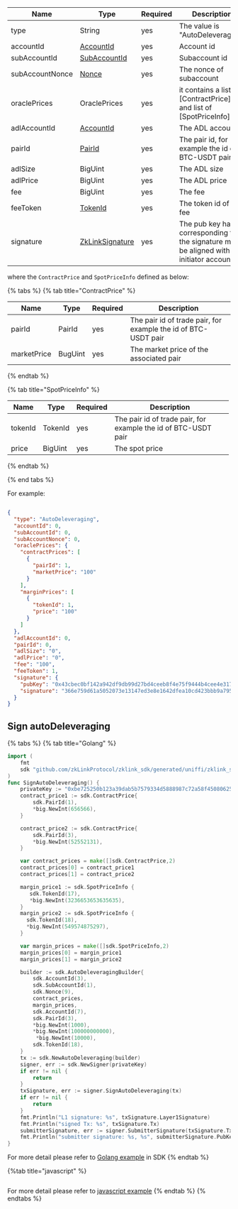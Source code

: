 
<table>
<thead><tr><th width="20">Name</th><th width="20">Type</th><th width="10">Required</th><th width="250">Description</th></tr></thead>
<tbody>
<tr><td> type            </td><td>String          </td><td>yes       </td><td>The value is "AutoDeleveraging"                                                              </td></tr>
<tr><td> accountId       </td><td><a href="../data_types.md#accountid">AccountId</a>       </td><td>yes       </td><td>Account id                                                                                 </td></tr>
<tr><td> subAccountId    </td><td><a href="../data_types.md#subaccountid">SubAccountId</a>    </td><td>yes       </td><td>Subaccount id                                                                              </td></tr>
<tr><td> subAccountNonce </td><td><a href="../data_types.md#nonce">Nonce</a>            </td><td>yes       </td><td>The nonce of subaccount                                                                    </td></tr>
<tr><td> oraclePrices    </td><td>OraclePrices    </td><td>yes       </td><td>it contains a list of [ContractPrice]() and list of [SpotPriceInfo]()                      </td></tr>
<tr><td> adlAccountId    </td><td><a href="../data_types.md#accountid">AccountId</a>       </td><td>yes       </td><td>The ADL account id                                                                         </td></tr>
<tr><td> pairId          </td><td><a href="../data_types.md#pairid">PairId</a>          </td><td>yes       </td><td>The pair id, for example the id of BTC-USDT pair                                           </td></tr>
<tr><td> adlSize         </td><td>BigUint         </td><td>yes       </td><td>The ADL size                                                                               </td></tr>
<tr><td> adlPrice        </td><td>BigUint         </td><td>yes       </td><td>The ADL price                                                                              </td></tr>
<tr><td> fee             </td><td>BigUint         </td><td>yes       </td><td>The fee                                                                                    </td></tr>
<tr><td> feeToken        </td><td><a href="../data_types.md#tokenid">TokenId</a>         </td><td>yes       </td><td>The token id of the fee                                                                    </td></tr>
<tr><td> signature       </td><td><a href="../data_types.md#zklinksignature">ZkLinkSignature</a> </td><td>yes       </td><td>The pub key hash corresponding to the signature must be aligned with the initiator account </td></tr>
</tbody>
</table>


where the `ContractPrice` and `SpotPriceInfo` defined as below:

{% tabs %}
{% tab title="ContractPrice" %}

<table>
<thead><tr><th width="20">Name</th><th width="20">Type</th><th width="10">Required</th><th width="250">Description</th></tr></thead>
<tbody><tr>
<td>pairId</td><td>PairId</td><td>yes</td><td>The pair id of trade pair, for example the id of BTC-USDT pair</td></tr>
<td>marketPrice </td><td>BugUint</td><td>yes</td><td> The market price of the associated pair</td></tr>
</tbody>
</table>

{% endtab %}

{% tab title="SpotPriceInfo" %}

<table>
<thead><tr><th width="20">Name</th><th width="20">Type</th><th width="10">Required</th><th width="250">Description</th></tr></thead>
<tbody>
<tr><td> tokenId     </td><td> TokenId </td><td> yes       </td><td> The pair id of trade pair, for example the id of BTC-USDT pair </td></tr>
<tr><td> price </td><td> BigUint </td><td> yes       </td><td> The spot price                                              </td></tr>
</tbody>
</table>


{% endtab %}

{% end tabs %}

For example:

```json

{
  "type": "AutoDeleveraging",
  "accountId": 0,
  "subAccountId": 0,
  "subAccountNonce": 0,
  "oraclePrices": {
    "contractPrices": [
      {
        "pairId": 1,
        "marketPrice": "100"
      }
    ],
    "marginPrices": [
      {
        "tokenId": 1,
        "price": "100"
      }
    ]
  },
  "adlAccountId": 0,
  "pairId": 0,
  "adlSize": "0",
  "adlPrice": "0",
  "fee": "100",
  "feeToken": 1,
  "signature": {
    "pubKey": "0x43cbec0bf142a942df9db99d27bd4ceeb8f4e75f9444b4cee4e3170965854404",
    "signature": "366e759d61a5052073e13147ed3e8e1642dfea10cd423bbb9a795932a15a4c122fa5e71c35a7d59198fa2d7ed28bb1f44e5c5392049607347855243ddc027d00"
  }
}
```

## Sign autoDeleveraging

{% tabs %}
{% tab title="Golang" %}
```go
import (
    fmt
    sdk "github.com/zkLinkProtocol/zklink_sdk/generated/uniffi/zklink_sdk"
)
func SignAutoDeleveraging() {
    privateKey := "0xbe725250b123a39dab5b7579334d5888987c72a58f4508062545fe6e08ca94f4"
    contract_price1 := sdk.ContractPrice{
        sdk.PairId(1),
        *big.NewInt(656566),
    }

    contract_price2 := sdk.ContractPrice{
        sdk.PairId(3),
        *big.NewInt(52552131),
    }

    var contract_prices = make([]sdk.ContractPrice,2)
    contract_prices[0] = contract_price1
    contract_prices[1] = contract_price2

    margin_price1 := sdk.SpotPriceInfo {
       sdk.TokenId(17),
       *big.NewInt(3236653653635635),
    }
    margin_price2 := sdk.SpotPriceInfo {
      sdk.TokenId(18),
      *big.NewInt(549574875297),
    }

    var margin_prices = make([]sdk.SpotPriceInfo,2)
    margin_prices[0] = margin_price1
    margin_prices[1] = margin_price2

    builder := sdk.AutoDeleveragingBuilder{
        sdk.AccountId(3),
        sdk.SubAccountId(1),
        sdk.Nonce(9),
        contract_prices,
        margin_prices,
        sdk.AccountId(7),
        sdk.PairId(3),
        *big.NewInt(1000),
        *big.NewInt(100000000000),
         *big.NewInt(10000),
        sdk.TokenId(18),
    }
    tx := sdk.NewAutoDeleveraging(builder)
    signer, err := sdk.NewSigner(privateKey)
    if err != nil {
        return
    }
    txSignature, err := signer.SignAutoDeleveraging(tx)
    if err != nil {
        return
    }
    fmt.Println("L1 signature: %s", txSignature.Layer1Signature)
    fmt.Println("signed Tx: %s", txSignature.Tx)
    submitterSignature, err := signer.SubmitterSignature(txSignature.Tx)
    fmt.Println("submitter signature: %s, %s", submitterSignature.PubKey, submitterSignature.Signature)
}
```

For more detail please refer to [Golang example](https://github.com/zkLinkProtocol/zklink_sdk/tree/main/examples/Golang) in SDK
{% endtab %}

{%tab title="javascript" %}

```javascript

```

For more detail please refer to [javascript example](https://github.com/zkLinkProtocol/zklink_sdk/tree/main/examples/Javascript)
{% endtab %}
{% endtabs %}
